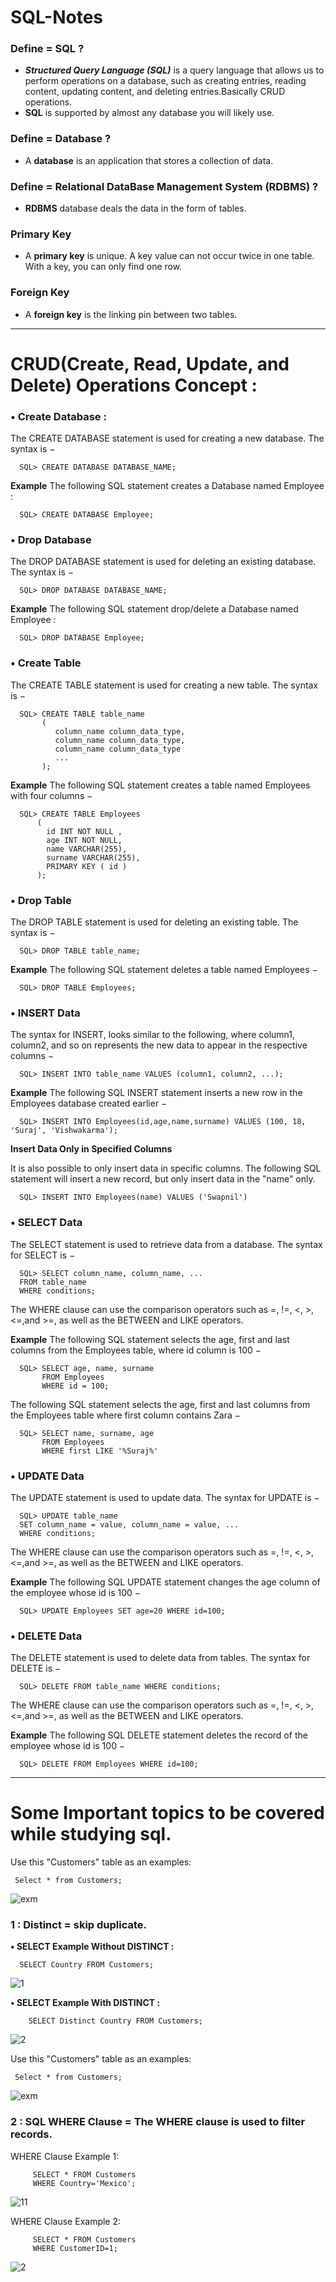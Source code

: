 # SQL-Notes

### Define = SQL ?
   
- ***Structured Query Language (SQL)*** is a query language that allows us to perform operations on a database, such as creating entries, reading content, updating     content, and deleting entries.Basically CRUD operations.
- **SQL** is supported by almost any database you will likely use.

### Define = Database ?
   
- A **database** is an application that stores a collection of data.

### Define = Relational DataBase Management System (RDBMS) ?
 
- **RDBMS** database deals the data in the form of tables.
  
### Primary Key 

- A **primary key** is unique. A key value can not occur twice in one table. With a key, you can only find one row.

### Foreign Key 

- A **foreign key** is the linking pin between two tables.

_______________________________________________________________________________________________________________________________________________________________________
 
 
# CRUD(Create, Read, Update, and Delete) Operations Concept :

### • Create Database :
The CREATE DATABASE statement is used for creating a new database. The syntax is −

      SQL> CREATE DATABASE DATABASE_NAME;

**Example**
The following SQL statement creates a Database named Employee :

      SQL> CREATE DATABASE Employee;


### • Drop Database
The DROP DATABASE statement is used for deleting an existing database. The syntax is −

      SQL> DROP DATABASE DATABASE_NAME;
      
**Example**
The following SQL statement drop/delete a Database named Employee :

      SQL> DROP DATABASE Employee;      
      
      
### • Create Table
The CREATE TABLE statement is used for creating a new table. The syntax is −

      SQL> CREATE TABLE table_name
           (
              column_name column_data_type,
              column_name column_data_type,
              column_name column_data_type
              ...
           );

**Example**
The following SQL statement creates a table named Employees with four columns −

      SQL> CREATE TABLE Employees
          (
            id INT NOT NULL ,
            age INT NOT NULL,
            name VARCHAR(255),
            surname VARCHAR(255),
            PRIMARY KEY ( id )
          );     

### • Drop Table
The DROP TABLE statement is used for deleting an existing table. The syntax is −

      SQL> DROP TABLE table_name;

**Example**
The following SQL statement deletes a table named Employees −

      SQL> DROP TABLE Employees;
      
      
      
### • INSERT Data
The syntax for INSERT, looks similar to the following, where column1, column2, and so on represents the new data to appear in the respective columns −

      SQL> INSERT INTO table_name VALUES (column1, column2, ...);

**Example**
The following SQL INSERT statement inserts a new row in the Employees database created earlier −

      SQL> INSERT INTO Employees(id,age,name,surname) VALUES (100, 18, 'Suraj', 'Vishwakarma');


**Insert Data Only in Specified Columns**

It is also possible to only insert data in specific columns.
The following SQL statement will insert a new record, but only insert data in the "name" only.

      SQL> INSERT INTO Employees(name) VALUES ('Swapnil')      




### • SELECT Data
The SELECT statement is used to retrieve data from a database. The syntax for SELECT is −

      SQL> SELECT column_name, column_name, ...
      FROM table_name
      WHERE conditions;
The WHERE clause can use the comparison operators such as =, !=, <, >, <=,and >=, as well as the BETWEEN and LIKE operators.

**Example**
The following SQL statement selects the age, first and last columns from the Employees table, where id column is 100 −

      SQL> SELECT age, name, surname 
           FROM Employees 
           WHERE id = 100;
The following SQL statement selects the age, first and last columns from the Employees table where first column contains Zara −

      SQL> SELECT name, surname, age 
           FROM Employees 
           WHERE first LIKE '%Suraj%'
           
           
           
### • UPDATE Data
The UPDATE statement is used to update data. The syntax for UPDATE is −

      SQL> UPDATE table_name
      SET column_name = value, column_name = value, ...
      WHERE conditions;

The WHERE clause can use the comparison operators such as =, !=, <, >, <=,and >=, as well as the BETWEEN and LIKE operators.

**Example**
The following SQL UPDATE statement changes the age column of the employee whose id is 100 −

      SQL> UPDATE Employees SET age=20 WHERE id=100;           



### • DELETE Data
The DELETE statement is used to delete data from tables. The syntax for DELETE is −

      SQL> DELETE FROM table_name WHERE conditions;
The WHERE clause can use the comparison operators such as =, !=, <, >, <=,and >=, as well as the BETWEEN and LIKE operators.

**Example**
The following SQL DELETE statement deletes the record of the employee whose id is 100 −

      SQL> DELETE FROM Employees WHERE id=100;
      
_______________________________________________________________________________________________________________________________________________________________________      
      
# Some Important topics to be covered while studying sql.

  Use this "Customers" table as an examples:
   
     Select * from Customers;

![exm](https://user-images.githubusercontent.com/101108540/178256575-979830c5-72d8-48d2-a63a-a15e5790d9b3.jpg)


### 1 : Distinct = skip duplicate.

**• SELECT Example Without DISTINCT :**

      SELECT Country FROM Customers;
      
![1](https://user-images.githubusercontent.com/101108540/178257025-a27d0b42-2212-46fb-8ae3-de18f92bf839.jpg)
 
      
**• SELECT Example With DISTINCT :**   

        SELECT Distinct Country FROM Customers; 
        
![2](https://user-images.githubusercontent.com/101108540/178257051-7d41f9fa-0ada-4760-a8ff-fb3d54aa560f.jpg)
        
        
  Use this "Customers" table as an examples:
   
     Select * from Customers;

![exm](https://user-images.githubusercontent.com/101108540/178256575-979830c5-72d8-48d2-a63a-a15e5790d9b3.jpg)

### 2 : SQL WHERE Clause = The WHERE clause is used to filter records.

WHERE Clause Example 1:

         SELECT * FROM Customers
         WHERE Country='Mexico';
         
![11](https://user-images.githubusercontent.com/101108540/178260840-d0076493-56d0-488d-b41d-b6cebffa3499.jpg)
         

WHERE Clause Example 2:

         SELECT * FROM Customers
         WHERE CustomerID=1;
         
 ![2](https://user-images.githubusercontent.com/101108540/178260866-536a663e-12a8-462f-a7fc-d86697b98d4c.jpg)
     
